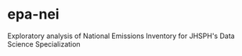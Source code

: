 # epa-nei
Exploratory analysis of National Emissions Inventory for JHSPH's Data Science Specialization
